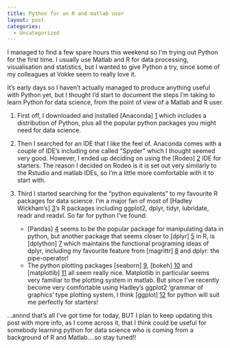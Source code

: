 ```yaml
---
title: Python for an R and matlab user
layout: post
categories:
  - Uncategorized
---
```

I managed to find a few spare hours this weekend so I'm trying out Python for the first time. I usually use Matlab and R for data processing, visualisation and statistics, but I wanted to give Python a try, since some of my colleagues at Vokke seem to really love it. 

It’s early days so I haven’t actually managed to produce anything useful with Python yet, but I thought I’d start to document the steps I’m taking to learn Python for data science, from the point of view of a Matlab and R user.  

1.	First off, I downloaded and installed [Anaconda] [1] which includes a distribution of Python, plus all the popular python packages you might need for data science.

2.	Then I searched for an IDE that I like the feel of. Anaconda comes with a couple of IDE’s including one called “Spyder” which I thought seemed very good. However, I ended up deciding on using the [Rodeo] [2] IDE for starters. The reason I decided on Rodeo is it is set out very similarly to the Rstudio and matlab IDEs, so I’m a little more comfortable with it to start with. 

3.	Third I started searching for the “python equivalents” to my favourite R packages for data science. I’m a major fan of most of [Hadley Wickham’s] [3]’s R packages including ggplot2, dplyr, tidyr, lubridate, readr and readxl.  So far for python I’ve found:

	* [Pandas] [4] seems to be the popular package for manipulating data in python, but another package that seems closer to [dplyr] [5] in R, is [dplython] [7] which maintains the functional programing ideas of dplyr, including my favourite feature from [magrittr] [8] and dplyr: the pipe-operator! 
	* The python plotting packages [seaborn] [9], [bokeh] [10] and [matplotlib] [11] all seem really nice. Matplotlib in particular seems very familiar to the plotting system in matlab. But since I’ve recently become very comfortable using Hadley’s ggplot2 ‘grammar of graphics’ type plotting system, I think [ggplot] [12] for python will suit me perfectly for starters! 
	
…annnd that’s all I’ve got time for today, BUT I plan to keep updating this post with more info, as I come across it, that I think could be useful for somebody learning python for data science who is coming from a background of R and Matlab….so stay tuned!! 

[1]: https://www.continuum.io/downloads 
[2]: https://www.yhat.com/products/rodeo 
[3]: http://hadley.nz/ 
[4]: https://github.com/pydata/pandas
[5]: https://github.com/hadley/dplyr 
[7]: https://github.com/dodger487/dplython 
[8]: https://github.com/smbache/magrittr 
[9]: https://github.com/mwaskom/seaborn 
[10]: https://github.com/bokeh/bokeh 
[11]: http://matplotlib.org/ 
[12]: https://github.com/yhat/ggplot 
